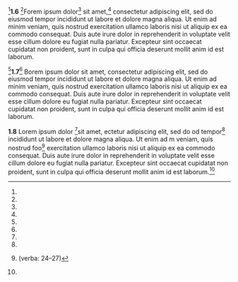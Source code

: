 [^1]__1.6__ [^2]Forem ipsum dolor[^3] sit amet,[^4] consectetur adipiscing elit, sed do
eiusmod tempor incididunt ut labore et dolore magna aliqua. Ut enim ad
minim veniam, quis nostrud exercitation ullamco laboris nisi ut aliquip ex
ea commodo consequat. Duis aute irure dolor in reprehenderit in voluptate
velit esse cillum dolore eu fugiat nulla pariatur. Excepteur sint occaecat
cupidatat non proident, sunt in culpa qui officia deserunt mollit anim id
est laborum.


[^5]__1.7__[^6] Borem ipsum dolor sit amet, consectetur adipiscing elit, sed do
eiusmod tempor incididunt ut labore et dolore magna aliqua. Ut enim ad
minim veniam, quis nostrud exercitation ullamco laboris nisi ut aliquip ex
ea commodo consequat. Duis aute irure dolor in reprehenderit in voluptate
velit esse cillum dolore eu fugiat nulla pariatur. Excepteur sint occaecat
cupidatat non proident, sunt in culpa qui officia deserunt mollit anim id
est laborum.

__1.8__ Lorem ipsum dolor [^7]sit amet, ectetur adipiscing elit, sed do
od tempor[^8] incididunt ut labore et dolore magna aliqua. Ut enim ad
m veniam, quis nostrud foo[^9] exercitation ullamco laboris nisi ut aliquip ex
ea commodo consequat. Duis aute irure dolor in reprehenderit in voluptate
velit esse cillum dolore eu fugiat nulla pariatur. Excepteur sint occaecat
cupidatat non proident, sunt in culpa qui officia deserunt mollit anim id
est laborum.[^10]

[^1]:

[^2]:

[^3]:

[^4]:

[^5]:

[^6]:

[^7]:

[^8]:

[^9]:(verba: 24–27)

[^10]:

